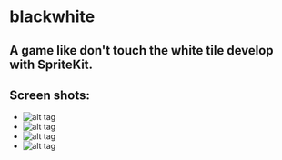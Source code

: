 blackwhite
==========
## A game like don't touch the white tile develop with SpriteKit.
## Screen shots:
- ![alt tag](http://a5.mzstatic.com/us/r30/Purple/v4/fb/9e/39/fb9e3951-00a5-695b-a10a-b0325da57a0c/screen568x568.jpeg)
- ![alt tag](http://a5.mzstatic.com/us/r30/Purple4/v4/0c/1b/de/0c1bde4e-da50-14dd-ea9b-01cc05ab6941/screen568x568.jpeg)
- ![alt tag](http://a1.mzstatic.com/us/r30/Purple2/v4/f6/a3/49/f6a34966-6d7e-669e-9a94-690ebff01306/screen568x568.jpeg)
- ![alt tag](http://a5.mzstatic.com/us/r30/Purple/v4/f6/6f/47/f66f47a1-f2d2-658e-29fd-2d09f93cf5f7/screen568x568.jpeg)
